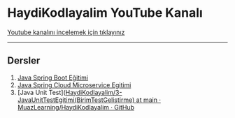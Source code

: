 # HaydiKodlayalim YouTube Kanalı

[Youtube kanalını incelemek için tıklayınız](https://www.youtube.com/c/HaydiKodlayalim/playlists)

---

## Dersler

1. [Java Spring Boot Eğitimi](https://github.com/MuazLearning/HaydiKodlayalim/tree/main/1-JavaSpringBootEgitimi)
2. [Java Spring Cloud Microservice Egitimi](https://github.com/MuazLearning/HaydiKodlayalim/tree/main/2-JavaSpringCloudMicroserviceEgitimi)
3. [Java Unit Test]([HaydiKodlayalim/3-JavaUnitTestEgitimi(BirimTestGelistirme) at main · MuazLearning/HaydiKodlayalim · GitHub](https://github.com/MuazLearning/HaydiKodlayalim/tree/main/3-JavaUnitTestEgitimi(BirimTestGelistirme))